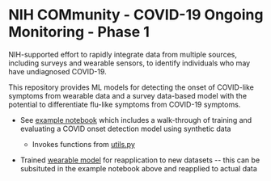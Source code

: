 # NIH COMmunity - COVID-19 Ongoing Monitoring - Phase 1

NIH-supported effort to rapidly integrate data from multiple sources, including surveys and wearable sensors, to identify individuals who may have undiagnosed COVID-19.

This repository provides ML models for detecting the onset of COVID-like symptoms from wearable data and a survey data-based model with the potential to differentiate flu-like symptoms from COVID-19 symptoms.

* See [example notebook](./0__example_notebook.ipynb) which includes a walk-through of training and evaluating a COVID onset detection model using synthetic data
  * Invokes functions from [utils.py](./utils.py)

* Trained [wearable model](./trained_models/wearable_model.json) for reapplication to new datasets -- this can be subsituted in the example notebook above and reapplied to actual data
